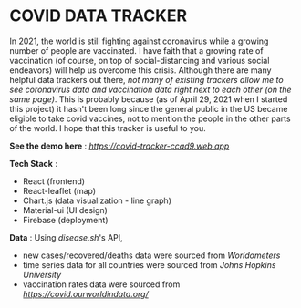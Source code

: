 # COVID DATA TRACKER

In 2021, the world is still fighting against coronavirus while a growing number of people are vaccinated. I have faith that a growing rate of vaccination (of course, on top of social-distancing and various social endeavors) will help us overcome this crisis.
Although there are many helpful data trackers out there, _not many of existing trackers allow me to see coronavirus data and vaccination data right next to each other (on the same page)_.
This is probably because (as of April 29, 2021 when I started this project) it hasn't been long since the general public in the US became eligible to take covid vaccines, not to mention the people in the other parts of the world.
I hope that this tracker is useful to you.

**See the demo here** : *https://covid-tracker-ccad9.web.app*

**Tech Stack** :

- React (frontend)
- React-leaflet (map)
- Chart.js (data visualization - line graph)
- Material-ui (UI design)
- Firebase (deployment)

**Data** : Using _disease.sh_'s API,

- new cases/recovered/deaths data were sourced from _Worldometers_
- time series data for all countries were sourced from _Johns Hopkins University_
- vaccination rates data were sourced from *https://covid.ourworldindata.org/*
